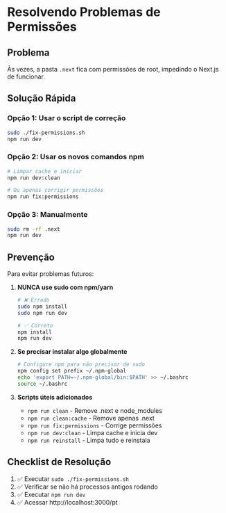 # Resolvendo Problemas de Permissões

## Problema
Às vezes, a pasta `.next` fica com permissões de root, impedindo o Next.js de funcionar.

## Solução Rápida

### Opção 1: Usar o script de correção
```bash
sudo ./fix-permissions.sh
npm run dev
```

### Opção 2: Usar os novos comandos npm
```bash
# Limpar cache e iniciar
npm run dev:clean

# Ou apenas corrigir permissões
npm run fix:permissions
```

### Opção 3: Manualmente
```bash
sudo rm -rf .next
npm run dev
```

## Prevenção

Para evitar problemas futuros:

1. **NUNCA use sudo com npm/yarn**
   ```bash
   # ❌ Errado
   sudo npm install
   sudo npm run dev
   
   # ✅ Correto
   npm install
   npm run dev
   ```

2. **Se precisar instalar algo globalmente**
   ```bash
   # Configure npm para não precisar de sudo
   npm config set prefix ~/.npm-global
   echo 'export PATH=~/.npm-global/bin:$PATH' >> ~/.bashrc
   source ~/.bashrc
   ```

3. **Scripts úteis adicionados**
   - `npm run clean` - Remove .next e node_modules
   - `npm run clean:cache` - Remove apenas .next
   - `npm run fix:permissions` - Corrige permissões
   - `npm run dev:clean` - Limpa cache e inicia dev
   - `npm run reinstall` - Limpa tudo e reinstala

## Checklist de Resolução

1. ✅ Executar `sudo ./fix-permissions.sh`
2. ✅ Verificar se não há processos antigos rodando
3. ✅ Executar `npm run dev`
4. ✅ Acessar http://localhost:3000/pt